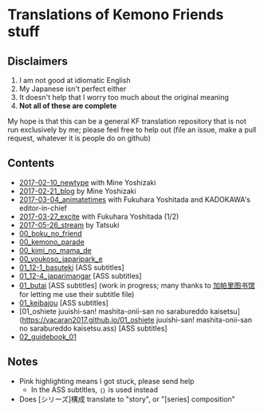 # Translations of Kemono Friends stuff

## Disclaimers
1. I am not good at idiomatic English
2. My Japanese isn't perfect either
3. It doesn't help that I worry too much about the original meaning
4. **Not all of these are complete**

My hope is that this can be a general KF translation repository that is not run exclusively by me; please feel free to help out (file an issue, make a pull request, whatever it is people do on github)

## Contents
- [2017-02-10_newtype](https://vacaran2017.github.io/2017-02-10_newtype.html) with Mine Yoshizaki
- [2017-02-21_blog](https://vacaran2017.github.io/2017-02-21_blog.html) by Mine Yoshizaki
- [2017-03-04_animatetimes](https://vacaran2017.github.io/2017-03-04_animatetimes.html) with Fukuhara Yoshitada and KADOKAWA's editor-in-chief
- [2017-03-27_excite](https://vacaran2017.github.io/2017-03-27_excite.html) with Fukuhara Yoshitada (1/2)
- [2017-05-26_stream](https://vacaran2017.github.io/2017-05-26_stream.html) by Tatsuki
- [00_boku_no_friend](https://vacaran2017.github.io/00_boku_no_friend.html)
- [00_kemono_parade](https://vacaran2017.github.io/00_kemono_parade.html)
- [00_kimi_no_mama_de](https://vacaran2017.github.io/00_kimi_no_mama_de.html)
- [00_youkoso_japaripark_e](https://vacaran2017.github.io/00_youkoso_japaripark_e.html)
- [01_12-1_basuteki](https://vacaran2017.github.io/01_12-1_basuteki.ass) [ASS subtitles]
- [01_12-4_japarimangar](https://vacaran2017.github.io/01_12-4_japarimangari.ass) [ASS subtitles]
- [01_butai](https://vacaran2017.github.io/01_butai.ass) [ASS subtitles] (work in progress; many thanks to [加帕里图书馆](http://www.japari-cn.com/doku.php) for letting me use their subtitle file)
- [01_keibajou](https://vacaran2017.github.io/01_keibajou.ass) [ASS subtitles]
- [01_oshiete juuishi-san! mashita-onii-san no sarabureddo kaisetsu](https://vacaran2017.github.io/01_oshiete juuishi-san! mashita-onii-san no sarabureddo kaisetsu.ass) [ASS subtitles]
- [02_guidebook_01](https://vacaran2017.github.io/02_guidebook_01.html)

## Notes
- Pink highlighting means I got stuck, please send help
  - In the ASS subtitles, ```｛｝``` is used instead
- Does [シリーズ]構成 translate to "story", or "[series] composition"
